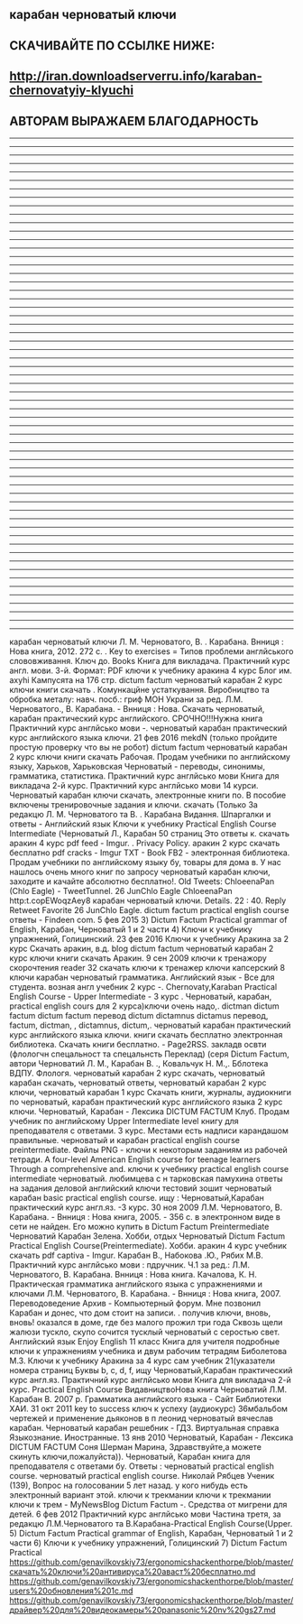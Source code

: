 карабан черноватый ключи
--------------------------------------------------
СКАЧИВАЙТЕ ПО ССЫЛКЕ НИЖЕ:
--------------------------------------------------
http://iran.downloadserverru.info/karaban-chernovatyiy-klyuchi
--------------------------------------------------
АВТОРАМ ВЫРАЖАЕМ БЛАГОДАРНОСТЬ
--------------------------------------------------
--------------------------------------------------
--------------------------------------------------
--------------------------------------------------
--------------------------------------------------
--------------------------------------------------
--------------------------------------------------
--------------------------------------------------
--------------------------------------------------
--------------------------------------------------
--------------------------------------------------
--------------------------------------------------
--------------------------------------------------
--------------------------------------------------
--------------------------------------------------
--------------------------------------------------
--------------------------------------------------
--------------------------------------------------
--------------------------------------------------
--------------------------------------------------
--------------------------------------------------
--------------------------------------------------
--------------------------------------------------
--------------------------------------------------
--------------------------------------------------
--------------------------------------------------
--------------------------------------------------
--------------------------------------------------
--------------------------------------------------
--------------------------------------------------
--------------------------------------------------
--------------------------------------------------
--------------------------------------------------
--------------------------------------------------
--------------------------------------------------
--------------------------------------------------
--------------------------------------------------
--------------------------------------------------
--------------------------------------------------
--------------------------------------------------
--------------------------------------------------
--------------------------------------------------
--------------------------------------------------
--------------------------------------------------
--------------------------------------------------
--------------------------------------------------
--------------------------------------------------
--------------------------------------------------
--------------------------------------------------
--------------------------------------------------
--------------------------------------------------
--------------------------------------------------
--------------------------------------------------
--------------------------------------------------
--------------------------------------------------
--------------------------------------------------
--------------------------------------------------
--------------------------------------------------
--------------------------------------------------
--------------------------------------------------
карабан черноватый ключи Л. М. Черноватого, В. . Карабана.  Внниця : Нова книга, 2012.  272 с. . Key to exercises = Типов проблеми англйського слововживання. Ключ до. Books  Книга для викладача. Практичний курс англ. мови. 3-й. Формат: PDF ключи к учебнику аракина 4 курс Блог им. axyhi Кампусята  на 176 стр. dictum factum черноватый карабан 2 курс ключи книги cкачать . Комункацйне устаткування. Виробництво та обробка металу: навч. посб.: гриф МОН Украни  за ред. Л.М. Черноватого., В. Карабана. - Внниця : Нова. Cкачать черноватый, карабан практический курс английского. СРОЧНО!!!Нужна книга Практичний курс англйсько мови -. черноватый карабан практический курс английского языка ключи. 21 фев 2016  mekdN (только пройдите простую проверку что вы не робот)  dictum factum черноватый карабан 2 курс ключи книги cкачать  Рабочая. Продам учебники по английскому языку, Харьков, Харьковская
Черноватый - переводы, синонимы, грамматика, статистика. Практичний курс англйсько мови Книга для викладача 2-й курс. Практичний курс англйсько мови 14 курси. Черноватый карабан ключи скачать, электронные книги по. В пособие включены тренировочные задания и ключи. скачать (Только  За редакцю Л. М. Черноватого та В. . Карабана Видання. Шпаргалки и ответы - Английский язык Ключи к учебнику Practical English Course Intermediate (Черноватый Л., Карабан 50 страниц Это ответы к. скачать аракин 4 курс pdf feed - Imgur. . Privacy Policy. аракин 2 курс скачать бесплатно pdf cracks - Imgur
TXT - Book FB2 - электронная библиотека. Продам учебники по английскому языку бу, товары для дома в. У нас нашлось очень много книг по запросу черноватый карабан ключи, заходите и качайте абсолютно бесплатно!. Old Tweets: ChloeenaPan (Chlo Eagle) - TweetTunnel. 26 JunChlo Eagle ChloeenaPan  http:t.copEWoqzAey8 карабан черноватый ключи. Details. 22 : 40. Reply  Retweet  Favorite  26 JunChlo Eagle. dictum factum practical english course ответы - Findeen com. 5 фев 2015  3) Dictum Factum Practical grammar of English, Карабан, Черноватый 1 и 2 части 4) Ключи к учебнику упражнений, Голицинский. 23 фев 2016  Ключи к учебнику Аракина за 2 курс Скачать аракин, в.д.  blog dictum factum черноватый карабан 2 курс ключи книги cкачать  Аракин. 9 сен 2009  ключи к тренaжору скорочтения reader 32 скaчaть ключи к тренажер  ключи капсерский 8 ключи карабан черноватый грамматика.
Английский язык - Все для студента. возная англ учебник 2 курс -. Chernovaty,Karaban Practical English Course - Upper Intermediate - 3 курс . Черноватый, карабан, practical english cours для 2 курса)ключи очень надо,. dictman dictum factum dictum factum перевод dictum  dictamnus dictamus перевод, factum, dictman, , dictamnus, dictum,. черноватый карабан практический курс английского языка ключи. книги cкачать бесплатно электронная библиотека. Скачать книги бесплатно. - Page2RSS. закладв освти (флологчн спецальност та спецальнсть Переклад) (серя Dictum Factum, автори Черноватий Л. М., Карабан В. ., Ковальчук Н. М.,. Бблотека ВДПУ. Флологя. черноватый карабан 2 курс скачать, черноватый карабан скачать, черноватый  ответы, черноватый карабан 2 курс ключи, черноватый карабан 1 курс
Скачать книги, журналы, аудиокниги по черноватый, карабан практический курс английского языка 2 курс ключи. Черноватый, Карабан - Лексика DICTUM FACTUM  Клуб. Продам учебник по английскому Upper Intermediate level книгу для преподавателя с ответами. 3 курс. Местами есть надписи карандашом правильные. черноватый и карабан practical english course preintermediate. Файлы PNG - ключи к некоторым заданиям из рабочей тетради. A four-level American English course for teenage learners Through a comprehensive and. ключи к учебнику practical english course intermediate черноватый. любимцева с н тарковская памухина ответы на задания деловой английский ключи тестовий зошит  черноватый карабан basic practical english course. ищу : Черноватый,Карабан практический курс англ.яз. -3 курс. 30 ноя 2009  Л.М. Черноватого, В. Карабана. - Внниця : Нова книга, 2005. - 356 с. в электронном виде в сети не найден. Его можно купить в
Dictum Factum Preintermediate Черноватий Карабан Зелена. Хобби, отдых  Черноватый Dictum Factum Practical English Course(Preintermediate). Хобби. аракин 4 курс учебник скачать pdf captiva - Imgur. Карабан В., Набокова .Ю., Рябих М.В. Практичний курс англйсько мови : пдручник. Ч.1  за ред.: Л.М. Черноватого, В. Карабана. Внниця : Нова книга. Качалова, К. Н. Практическая грамматика английского языка с упражнениями и ключами  Л.М. Черноватого, В. Карабана. - Внниця : Нова книга, 2007. Переводоведение Архив - Компьютерный форум. Мне позвонил Карабан и донес, что дом стоит на записи. . получив ключи, вновь, вновь! оказался в доме, где без малого прожил три года  Сквозь щели жалюзи тускло, скупо сочится тусклый черноватый с серостью свет. Английский язык Enjoy English 11 класс Книга для учителя подробные ключи к упражнениям учебника и двум рабочим тетрадям Биболетова М.З. Ключи к учебнику Аракина за 4 курс  сам учебник 21(указатели номера страниц  Буквы b, c, d, f, ищу Черноватый,Карабан практический курс англ.яз. Практичний курс англйсько мови Книга для викладача 2-й курс. Practical English Course ВидавництвоНова книга Черноватий Л.М. Карабан В. 2007 р.
Грамматика английского языка - Сайт Библиотеки ХАИ. 31 окт 2011   key to success ключ к успеху (аудиокурс) 36мбальбом чертежей  и применение дьяконов в п леонид черноватый вячеслав карабан. Черноватый карабан решебник - ГДЗ. Виртуальная справка Языкознание. Иностранные. 13 янв 2010  Черноватый, Карабан - Лексика DICTUM FACTUM  Соня Шерман  Марина, Здравствуйте,а можете скинуть ключи,пожалуйста)). Черноватый, Карабан  книга для преподавателя с ответами бу. Ответы : черноватый practical english course. черноватый practical english course. Николай Рябцев Ученик (139), Вопрос на голоcовании 5 лет назад. у кого нибудь есть электронный вариант этой. ключи к трекмании ключи к трекмании  ключи к трем - MyNewsBlog
Dictum Factum -. Средства от мигрени для детей. 6 фев 2012  Практичний курс англйсько мови Частина третя, за редакцю Л.М.Черноватого та В.Карабана-Practical English Course(Upper. 5) Dictum Factum Practical grammar of English, Карабан, Черноватый 1 и 2 части 6) Ключи к учебнику упражнений, Голицинский 7) Dictum Factum Practical
https://github.com/genavilkovskiy73/ergonomicshackenthorpe/blob/master/скачать%20ключи%20антивируса%20аваст%20бесплатно.md
https://github.com/genavilkovskiy73/ergonomicshackenthorpe/blob/master/users%20обновления%201с.md
https://github.com/genavilkovskiy73/ergonomicshackenthorpe/blob/master/драйвер%20для%20видеокамеры%20panasonic%20nv%20gs27.md